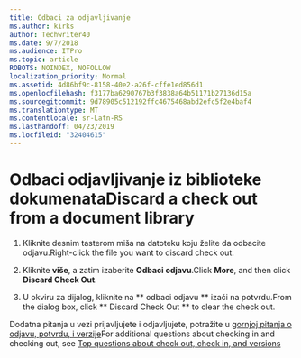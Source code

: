 ```yaml
---
title: Odbaci za odjavljivanje
ms.author: kirks
author: Techwriter40
ms.date: 9/7/2018
ms.audience: ITPro
ms.topic: article
ROBOTS: NOINDEX, NOFOLLOW
localization_priority: Normal
ms.assetid: 4d86bf9c-8158-40e2-a26f-cffe1ed856d1
ms.openlocfilehash: f3177ba6290767b3f3838a64b51171b27136d15a
ms.sourcegitcommit: 9d78905c512192ffc4675468abd2efc5f2e4baf4
ms.translationtype: MT
ms.contentlocale: sr-Latn-RS
ms.lasthandoff: 04/23/2019
ms.locfileid: "32404615"
---
```

# <a name="discard-a-check-out-from-a-document-library"></a><span data-ttu-id="cdf27-102">Odbaci odjavljivanje iz biblioteke dokumenata</span><span class="sxs-lookup"><span data-stu-id="cdf27-102">Discard a check out from a document library</span></span>

1. <span data-ttu-id="cdf27-103">Kliknite desnim tasterom miša na datoteku koju želite da odbacite odjavu.</span><span class="sxs-lookup"><span data-stu-id="cdf27-103">Right-click the file you want to discard check out.</span></span>
    
2. <span data-ttu-id="cdf27-104">Kliknite **više**, a zatim izaberite **Odbaci odjavu**.</span><span class="sxs-lookup"><span data-stu-id="cdf27-104">Click **More**, and then click **Discard Check Out**.</span></span> 
    
3. <span data-ttu-id="cdf27-105">U okviru za dijalog, kliknite na \*\* odbaci odjavu \*\* izaći na potvrdu.</span><span class="sxs-lookup"><span data-stu-id="cdf27-105">From the dialog box, click \*\* Discard Check Out \*\* to clear the check out.</span></span> 
    
<span data-ttu-id="cdf27-106">Dodatna pitanja u vezi prijavljujete i odjavljujete, potražite u [gornjoj pitanja o odjavu, potvrdu, i verzije](https://go.microsoft.com/fwlink/?linkid=2018786)</span><span class="sxs-lookup"><span data-stu-id="cdf27-106">For additional questions about checking in and checking out, see [Top questions about check out, check in, and versions](https://go.microsoft.com/fwlink/?linkid=2018786)</span></span>
  

